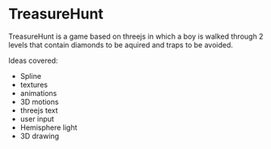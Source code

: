 # TreasureHunt
TreasureHunt is a game based on threejs in which a boy is walked through 2 levels that contain diamonds to be aquired and traps to be avoided.

Ideas covered:
* Spline
* textures
* animations
* 3D motions
* threejs text
* user input
* Hemisphere light
* 3D drawing
